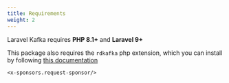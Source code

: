 ```yaml
---
title: Requirements
weight: 2
---
```


Laravel Kafka requires **PHP 8.1+** and **Laravel 9+**

This package also requires the `rdkafka` php extension, which you can install by following [this documentation](https://github.com/edenhill/librdkafka#installation)

```+parse
<x-sponsors.request-sponsor/>
```